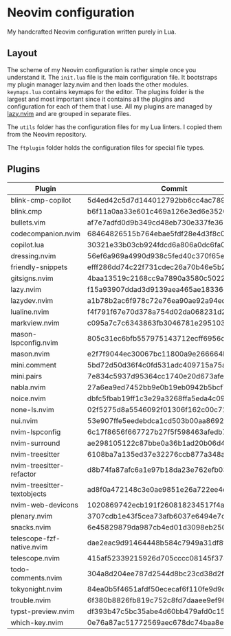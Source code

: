# Neovim configuration

My handcrafted Neovim configuration written purely in Lua.

## Layout

The scheme of my Neovim configuration is rather simple once you understand it.
The `init.lua` file is the main configuration file. It bootstraps my plugin
manager lazy.nvim and then loads the other modules. `keymaps.lua` contains
keymaps for the editor. The plugins folder is the largest and most important
since it contains all the plugins and configuration for each of them that I use.
All my plugins are managed by [lazy.nvim](https://github.com/folke/lazy.nvim)
and are grouped in separate files.

The `utils` folder has the configuration files for my Lua linters. I copied them
from the Neovim repository.

The `ftplugin` folder holds the configuration files for special file types.

## Plugins

<!--plugin start-->

| Plugin                      | Commit                                   |
| --------------------------- | ---------------------------------------- |
| blink-cmp-copilot           | 5d4ed42c5d7d144012792bb6cc4ac7899a108169 |
| blink.cmp                   | b6f11a0aa33e601c469a126e3ed6e35208fe3ea3 |
| bullets.vim                 | af7e7adfd0d9b349cd48eb730e337fe3628b12b2 |
| codecompanion.nvim          | 68464826515b764ebae5fdf28e4d3f8c01c80296 |
| copilot.lua                 | 30321e33b03cb924fdcd6a806a0dc6fa0b0eafb9 |
| dressing.nvim               | 56ef6a969a4990d938c5fed40c370f65e125fc97 |
| friendly-snippets           | efff286dd74c22f731cdec26a70b46e5b203c619 |
| gitsigns.nvim               | 4baa13519c2168cc9a7890a3580c50226ed018fb |
| lazy.nvim                   | f15a93907ddad3d9139aea465ae18336d87f5ce6 |
| lazydev.nvim                | a1b78b2ac6f978c72e76ea90ae92a94edf380cfc |
| lualine.nvim                | f4f791f67e70d378a754d02da068231d2352e5bc |
| markview.nvim               | c095a7c7c6343863fb3046781e295103e3e081ab |
| mason-lspconfig.nvim        | 805c31ec6bfb557975143712ecff6956d3227141 |
| mason.nvim                  | e2f7f9044ec30067bc11800a9e266664b88cda22 |
| mini.comment                | 5bd72d50d36f4c0fd531adc409715a75a2c984da |
| mini.pairs                  | 7e834c5937d95364cc1740e20d673afe2d034cdb |
| nabla.nvim                  | 27a6ea9ed7452bb9e0b19eb0942b5bcf7d051b2f |
| noice.nvim                  | dbfc5fbab19ff1c3e29a3268ffa5eda4c09c72ce |
| none-ls.nvim                | 02f5275d8a5546092f01306f162c00c71d6e0281 |
| nui.nvim                    | 53e907ffe5eedebdca1cd503b00aa8692068ca46 |
| nvim-lspconfig              | 6c17f8656f667727b27f5f598463afedb7791b18 |
| nvim-surround               | ae298105122c87bbe0a36b1ad20b06d417c0433e |
| nvim-treesitter             | 6108ba7a135ed37e32276ccb877a348af17fe411 |
| nvim-treesitter-refactor    | d8b74fa87afc6a1e97b18da23e762efb032dc270 |
| nvim-treesitter-textobjects | ad8f0a472148c3e0ae9851e26a722ee4e29b1595 |
| nvim-web-devicons           | 1020869742ecb191f260818234517f4a1515cfe8 |
| plenary.nvim                | 3707cdb1e43f5cea73afb6037e6494e7ce847a66 |
| snacks.nvim                 | 6e45829879da987cb4ed01d3098eb2507da72343 |
| telescope-fzf-native.nvim   | dae2eac9d91464448b584c7949a31df8faefec56 |
| telescope.nvim              | 415af52339215926d705cccc08145f3782c4d132 |
| todo-comments.nvim          | 304a8d204ee787d2544d8bc23cd38d2f929e7cc5 |
| tokyonight.nvim             | 84ea0b5f4651afdf50ececaf6f110fe9d9dc9458 |
| trouble.nvim                | 6f380b8826fb819c752c8fd7daaee9ef96d4c689 |
| typst-preview.nvim          | df393b47c5bc35abe4d60bb479afd0c15802fda8 |
| which-key.nvim              | 0e76a87ac51772569aec678dc74baa8e2a86100c |

<!--plugin end-->
